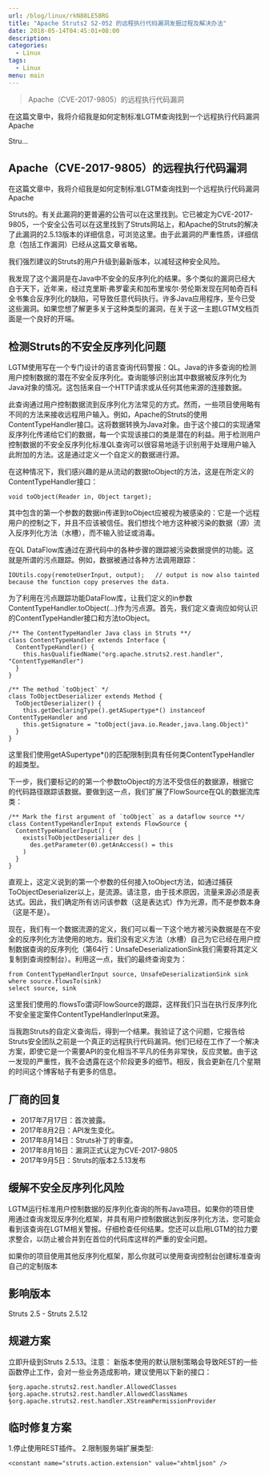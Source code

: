 ```yaml
---
url: /blog/linux/rkN88LE58RG
title: "Apache Struts2 S2-052 的远程执行代码漏洞发掘过程及解决办法"
date: 2018-05-14T04:45:01+08:00
description:
categories:
  - Linux
tags:
  - Linux
menu: main
---
```


> Apache（CVE-2017-9805）的远程执行代码漏洞

在这篇文章中，我将介绍我是如何定制标准LGTM查询找到一个远程执行代码漏洞Apache

Stru…

## Apache（CVE-2017-9805）的远程执行代码漏洞

在这篇文章中，我将介绍我是如何定制标准LGTM查询找到一个远程执行代码漏洞Apache

Struts的。有关此漏洞的更普遍的公告可以在这里找到。它已被定为CVE-2017-9805，一个安全公告可以在这里找到了Struts网站上，和Apache的Struts的解决了此漏洞的2.5.13版本的详细信息，可浏览这里。由于此漏洞的严重性质，详细信息（包括工作漏洞）已经从这篇文章省略。

我们强烈建议的Struts的用户升级到最新版本，以减轻这种安全风险。

我发现了这个漏洞是在Java中不安全的反序列化的结果。多个类似的漏洞已经大白于天下，近年来，经过克里斯·弗罗霍夫和加布里埃尔·劳伦斯发现在阿帕奇百科全书集合反序列化的缺陷，可导致任意代码执行。许多Java应用程序，至今已受这些漏洞。如果您想了解更多关于这种类型的漏洞，在关于这一主题LGTM文档页面是一个良好的开端。

## 检测Struts的不安全反序列化问题

LGTM使用写在一个专门设计的语言查询代码警报：QL。Java的许多查询的检测用户控制数据的潜在不安全反序列化。查询能够识别出其中数据被反序列化为Java对象的情况。这包括来自一个HTTP请求或从任何其他来源的连接数据。

此查询通过用户控制数据流到反序列化方法常见的方式。然而，一些项目使用略有不同的方法来接收远程用户输入。例如，Apache的Struts的使用ContentTypeHandler接口。这将数据转换为Java对象。由于这个接口的实现通常反序列化传递给它们的数据，每一个实现该接口的类是潜在的利益。用于检测用户控制数据的不安全反序列化标准QL查询可以很容易地适于识别用于处理用户输入此附加的方法。这是通过定义一个自定义的数据进行源。

在这种情况下，我们感兴趣的是从流动的数据toObject的方法，这是在所定义的ContentTypeHandler接口：

```
void toObject(Reader in, Object target);

```

其中包含的第一个参数的数据in传递到toObject应被视为被感染的：它是一个远程用户的控制之下，并且不应该被信任。我们想找个地方这种被污染的数据（源）流入反序列化方法（水槽），而不输入验证或消毒。

在QL DataFlow库通过在源代码中的各种步骤的跟踪被污染数据提供的功能。这就是所谓的污点跟踪。例如，数据被通过各种方法调用跟踪：

```
IOUtils.copy(remoteUserInput, output);   // output is now also tainted because the function copy preserves the data.

```

为了利用在污点跟踪功能DataFlow库，让我们定义的in参数ContentTypeHandler.toObject(…)作为污点源。首先，我们定义查询应如何认识的ContentTypeHandler接口和方法toObject。

```
/** The ContentTypeHandler Java class in Struts **/
class ContentTypeHandler extends Interface {
  ContentTypeHandler() {
    this.hasQualifiedName("org.apache.struts2.rest.handler", "ContentTypeHandler")
  }
}

/** The method `toObject` */
class ToObjectDeserializer extends Method {
  ToObjectDeserializer() {
    this.getDeclaringType().getASupertype*() instanceof ContentTypeHandler and
    this.getSignature = "toObject(java.io.Reader,java.lang.Object)"
  }
}

```

这里我们使用getASupertype*()的匹配限制到具有任何类ContentTypeHandler的超类型。

下一步，我们要标记的的第一个参数toObject的方法不受信任的数据源，根据它的代码路径跟踪该数据。要做到这一点，我们扩展了FlowSource在QL的数据流库类：

```
/** Mark the first argument of `toObject` as a dataflow source **/
class ContentTypeHandlerInput extends FlowSource {
  ContentTypeHandlerInput() {
    exists(ToObjectDeserializer des |
      des.getParameter(0).getAnAccess() = this
    )
  }
}

```

直观上，这定义说到的第一个参数的任何接入toObject方法，如通过捕获ToObjectDeserializer以上，是流源。请注意，由于技术原因，流量来源必须是表达式。因此，我们确定所有访问该参数（这是表达式）作为光源，而不是参数本身（这是不是）。

现在，我们有一个数据流源的定义，我们可以看一下这个地方被污染数据是在不安全的反序列化方法使用的地方。我们没有定义方法（水槽）自己为它已经在用户控制数据查询的反序列化（第64行：UnsafeDeserializationSink我们需要将其定义复制到查询控制台）。利用这一点，我们的最终查询变为：

```
from ContentTypeHandlerInput source, UnsafeDeserializationSink sink
where source.flowsTo(sink)
select source, sink

```

这里我们使用的.flowsTo谓词FlowSource的跟踪，这样我们只当在执行反序列化不安全鉴定案件ContentTypeHandlerInput来源。

当我跑Struts的自定义查询后，得到一个结果。我验证了这个问题，它报告给Struts安全团队之前是一个真正的远程执行代码漏洞。他们已经在工作了一个解决方案，即使它是一个需要API的变化相当不平凡的任务非常快，反应灵敏。由于这一发现的严重性，我不会透露在这个阶段更多的细节。相反，我会更新在几个星期的时间这个博客帖子有更多的信息。

## 厂商的回复

- 2017年7月17日：首次披露。
- 2017年8月2日：API发生变化。
- 2017年8月14日：Struts补丁的审查。
- 2017年8月16日：漏洞正式认定为CVE-2017-9805
- 2017年9月5日：Struts的版本2.5.13发布

## 缓解不安全反序列化风险

LGTM运行标准用户控制数据的反序列化查询的所有Java项目。如果你的项目使用通过查询发现反序列化框架，并具有用户控制数据达到反序列化方法，您可能会看到该查询在LGTM相关警报。仔细检查任何结果。您还可以启用LGTM的拉力要求整合，以防止被合并到在首位的代码库这样的严重的安全问题。

如果你的项目使用其他反序列化框架，那么你就可以使用查询控制台创建标准查询自己的定制版本

## 影响版本

Struts 2.5 - Struts 2.5.12

## 规避方案

立即升级到Struts 2.5.13。注意： 新版本使用的默认限制策略会导致REST的一些函数停止工作，会对一些业务造成影响，建议使用以下新的接口：

```
§org.apache.struts2.rest.handler.AllowedClasses
§org.apache.struts2.rest.handler.AllowedClassNames
§org.apache.struts2.rest.handler.XStreamPermissionProvider

```

## 临时修复方案

1.停止使用REST插件。 2.限制服务端扩展类型:

```
<constant name="struts.action.extension" value="xhtmljson" />

```